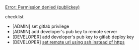 [Error: Permission denied (publickey)](https://help.github.com/articles/error-permission-denied-publickey/)

checklist

- [ADMIN] set gitlab privilege
- [ADMIN] add developer's pub key to remote server 
- [DEVELOPER] add developer's pub key to gitlab deploy key
- [DEVELOPER] [set remote url using ssh instead of https](https://help.github.com/articles/changing-a-remote-s-url/)

